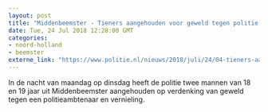 ```yaml
---
layout: post
title: "Middenbeemster - Tieners aangehouden voor geweld tegen politie en vernieling"
date: Tue, 24 Jul 2018 12:28:00 GMT
categories: 
- noord-holland 
- beemster 
externe_link: "https://www.politie.nl/nieuws/2018/juli/24/04-tieners-aangehouden-voor-geweld-tegen-politie-en-vernieling.html"
---
```


In de nacht van maandag op dinsdag heeft de politie twee mannen van 18 en 19 jaar uit Middenbeemster aangehouden op verdenking van geweld tegen een politieambtenaar en vernieling.
